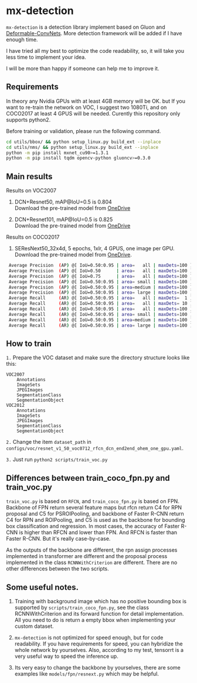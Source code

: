 # mx-detection
`mx-detection` is a detection library implement based on Gluon and [Deformable-ConvNets](https://github.com/msracver/Deformable-ConvNets). More detection framework will be added if I have enough time.

I have tried all my best to optimize the code readability, so, it will take you less time to implement your idea. 

I will be more than happy if someone can help me to improve it.

## Requirements
In theory any Nvidia GPUs with at least 4GB memory will be OK. but If you want to re-train the network on VOC, I suggest two 1080Ti, and on COCO2017 at least 4 GPUS will be needed.
Curently this repository only supports python2. 

Before training or validation, please run the following command.
```bash
cd utils/bbox/ && python setup_linux.py build_ext --inplace
cd utils/nms/ && python setup_linux.py build_ext --inplace
python -m pip install mxnet_cu90>=1.3.1
python -m pip install tqdm opencv-python gluoncv>=0.3.0
```


 ## Main results
 Results on VOC2007
 1. DCN+Resnet50, mAP@IoU=0.5 is 0.804<br>
 Download the pre-trained model from [OneDrive](https://pkamc-my.sharepoint.com/:u:/g/personal/by3410_office365vip_tech/EY1Ta2f54aZNklq4zjjek3wBXRy1uEMWYVhTymsPCfqvmA?e=BUbGGR)

 2. DCN+Resnet101, mAP@IoU=0.5 is 0.825<br>
 Download the pre-trained model from [OneDrive](https://pkamc-my.sharepoint.com/:u:/g/personal/by3410_office365vip_tech/EW8hZtillhNJmIiq8A4OMpsB0NdkBxNVwEfGU0TMT7qvVA?e=cVQCO9)

Results on COCO2017
1. SEResNext50_32x4d, 5 epochs, 1xlr, 4 GPUS, one image per GPU. <br>
Download the pre-trained model from [OneDrive](https://pkamc-my.sharepoint.com/:f:/g/personal/by3410_office365vip_tech/EpmNIECcTrtIk_wnf3oG4j4BAT_zynKiMptYPYxLYHCeBg?e=ZwzRmu).
```bash
 Average Precision  (AP) @[ IoU=0.50:0.95 | area=   all | maxDets=100 ] = 0.376
 Average Precision  (AP) @[ IoU=0.50      | area=   all | maxDets=100 ] = 0.595
 Average Precision  (AP) @[ IoU=0.75      | area=   all | maxDets=100 ] = 0.409
 Average Precision  (AP) @[ IoU=0.50:0.95 | area= small | maxDets=100 ] = 0.238
 Average Precision  (AP) @[ IoU=0.50:0.95 | area=medium | maxDets=100 ] = 0.422
 Average Precision  (AP) @[ IoU=0.50:0.95 | area= large | maxDets=100 ] = 0.486
 Average Recall     (AR) @[ IoU=0.50:0.95 | area=   all | maxDets=  1 ] = 0.301
 Average Recall     (AR) @[ IoU=0.50:0.95 | area=   all | maxDets= 10 ] = 0.514
 Average Recall     (AR) @[ IoU=0.50:0.95 | area=   all | maxDets=100 ] = 0.546
 Average Recall     (AR) @[ IoU=0.50:0.95 | area= small | maxDets=100 ] = 0.412
 Average Recall     (AR) @[ IoU=0.50:0.95 | area=medium | maxDets=100 ] = 0.579
 Average Recall     (AR) @[ IoU=0.50:0.95 | area= large | maxDets=100 ] = 0.660
```

## How to train
`1.` Prepare the VOC dataset and make sure the directory structure looks like this:

```
VOC2007
    Annotations
    ImageSets
    JPEGImages
    SegmentationClass
    SegmentationObject
VOC2012
    Annotations
    ImageSets
    JPEGImages
    SegmentationClass
    SegmentationObject
```
`2.` Change the item `dataset_path` in `configs/voc/resnet_v1_50_voc0712_rfcn_dcn_end2end_ohem_one_gpu.yaml`.

`3.` Just run `python2 scripts/train_voc.py`

## Differences between train_coco_fpn.py and train_voc.py
   `train_voc.py` is based on `RFCN`, and `train_coco_fpn.py` is based on FPN. Backbone of FPN return several feature maps 
   but rfcn return C4 for RPN proposal and C5 for PSROIPooling, and backbone of Faster R-CNN return C4 for RPN and ROIPooling, 
   and C5 is used as the backbone for bounding box classification and regression. In most cases, the accuracy of Faster R-CNN is 
   higher than RFCN and lower than FPN. And RFCN is faster than Faster R-CNN. But it's really case-by-case.
   
   As the outputs of the backbone are different, the rpn assign processes implemented in transformer are different and the proposal process implemented in the class `RCNNWithCriterion`
   are different. There are no other differences between the two scripts.
   
## Some useful notes.
1. Training with background image which has no positive bounding box is supported by `scripts/train_coco_fpn.py`, see the class RCNNWithCriterion
and its forward function for detail implementation. All you need to do is return a empty bbox when implementing your custom dataset.

2. `mx-detection` is not optimized for speed enough, but for code readability. If you have requirements for speed, 
you can hybridize the whole network by yourselves. Also, according to my test, tensorrt is a very useful way to speed the inference up.

3. Its very easy to change the backbone by yourselves, there are some examples like `models/fpn/resnext.py` which may be helpful.
